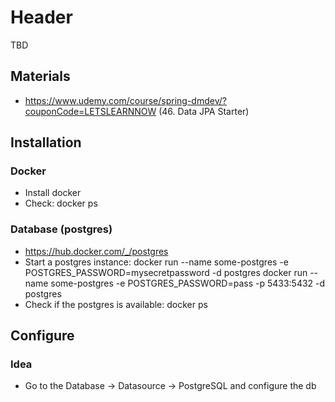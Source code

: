 # Header

TBD

## Materials

* https://www.udemy.com/course/spring-dmdev/?couponCode=LETSLEARNNOW (46. Data JPA Starter)

## Installation

### Docker

* Install docker
* Check: docker ps

### Database (postgres)

* https://hub.docker.com/_/postgres
* Start a postgres instance: docker run --name some-postgres -e POSTGRES_PASSWORD=mysecretpassword -d postgres
  docker run --name some-postgres -e POSTGRES_PASSWORD=pass -p 5433:5432 -d postgres
* Check if the postgres is available: docker ps

## Configure

### Idea

* Go to the Database -> Datasource -> PostgreSQL and configure the db